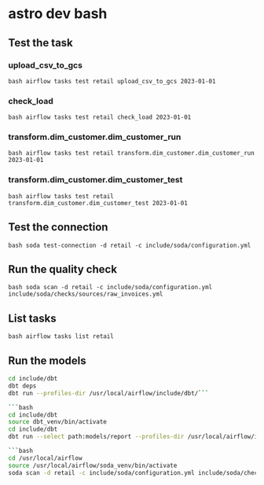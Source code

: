 # astro dev bash

## Test the task
### upload_csv_to_gcs 
```bash airflow tasks test retail upload_csv_to_gcs 2023-01-01```

### check_load 
```bash airflow tasks test retail check_load 2023-01-01```

### transform.dim_customer.dim_customer_run 
```bash airflow tasks test retail transform.dim_customer.dim_customer_run 2023-01-01```

### transform.dim_customer.dim_customer_test
```bash airflow tasks test retail transform.dim_customer.dim_customer_test 2023-01-01```

## Test the connection
```bash soda test-connection -d retail -c include/soda/configuration.yml```

## Run the quality check
```bash soda scan -d retail -c include/soda/configuration.yml include/soda/checks/sources/raw_invoices.yml```

## List tasks 
```bash airflow tasks list retail```

##  Run the models
```bash source /usr/local/airflow/dbt_venv/bin/activate
cd include/dbt 
dbt deps
dbt run --profiles-dir /usr/local/airflow/include/dbt/```

```bash 
cd include/dbt
source dbt_venv/bin/activate
cd include/dbt 
dbt run --select path:models/report --profiles-dir /usr/local/airflow/include/dbt/```

```bash 
cd /usr/local/airflow
source /usr/local/airflow/soda_venv/bin/activate
soda scan -d retail -c include/soda/configuration.yml include/soda/checks/report/*```